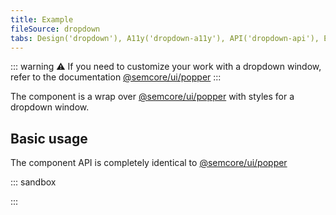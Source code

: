 ```yaml
---
title: Example
fileSource: dropdown
tabs: Design('dropdown'), A11y('dropdown-a11y'), API('dropdown-api'), Example('dropdown-code'), Changelog('dropdown-changelog')
---
```


::: warning
:warning: If you need to customize your work with a dropdown window, refer to the documentation [@semcore/ui/popper](/utils/popper/popper)
:::

The component is a wrap over [@semcore/ui/popper](/utils/popper/popper) with styles for a dropdown window.

## Basic usage

The component API is completely identical to [@semcore/ui/popper](/utils/popper/popper)

::: sandbox

<script lang="tsx">
import React from 'react';
import { ButtonTrigger } from '@semcore/ui/base-trigger';
import Dropdown from '@semcore/ui/dropdown';

const Demo = () => (
  <Dropdown>
    <Dropdown.Trigger tag={ButtonTrigger}>Trigger</Dropdown.Trigger>
    <Dropdown.Popper p={4}>Content</Dropdown.Popper>
  </Dropdown>
);
</script>

:::
